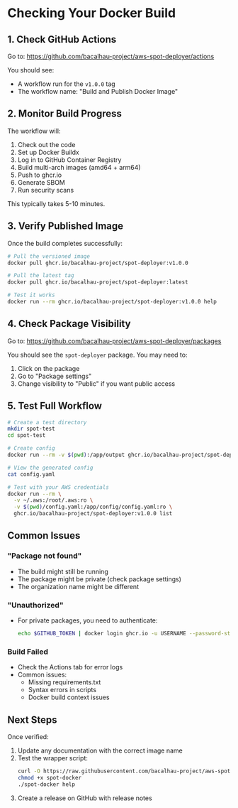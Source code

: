 # Checking Your Docker Build

## 1. Check GitHub Actions

Go to: https://github.com/bacalhau-project/aws-spot-deployer/actions

You should see:
- A workflow run for the `v1.0.0` tag
- The workflow name: "Build and Publish Docker Image"

## 2. Monitor Build Progress

The workflow will:
1. Check out the code
2. Set up Docker Buildx
3. Log in to GitHub Container Registry
4. Build multi-arch images (amd64 + arm64)
5. Push to ghcr.io
6. Generate SBOM
7. Run security scans

This typically takes 5-10 minutes.

## 3. Verify Published Image

Once the build completes successfully:

```bash
# Pull the versioned image
docker pull ghcr.io/bacalhau-project/spot-deployer:v1.0.0

# Pull the latest tag
docker pull ghcr.io/bacalhau-project/spot-deployer:latest

# Test it works
docker run --rm ghcr.io/bacalhau-project/spot-deployer:v1.0.0 help
```

## 4. Check Package Visibility

Go to: https://github.com/bacalhau-project/aws-spot-deployer/packages

You should see the `spot-deployer` package. You may need to:
1. Click on the package
2. Go to "Package settings"
3. Change visibility to "Public" if you want public access

## 5. Test Full Workflow

```bash
# Create a test directory
mkdir spot-test
cd spot-test

# Create config
docker run --rm -v $(pwd):/app/output ghcr.io/bacalhau-project/spot-deployer:v1.0.0 setup

# View the generated config
cat config.yaml

# Test with your AWS credentials
docker run --rm \
  -v ~/.aws:/root/.aws:ro \
  -v $(pwd)/config.yaml:/app/config/config.yaml:ro \
  ghcr.io/bacalhau-project/spot-deployer:v1.0.0 list
```

## Common Issues

### "Package not found"
- The build might still be running
- The package might be private (check package settings)
- The organization name might be different

### "Unauthorized"
- For private packages, you need to authenticate:
  ```bash
  echo $GITHUB_TOKEN | docker login ghcr.io -u USERNAME --password-stdin
  ```

### Build Failed
- Check the Actions tab for error logs
- Common issues:
  - Missing requirements.txt
  - Syntax errors in scripts
  - Docker build context issues

## Next Steps

Once verified:
1. Update any documentation with the correct image name
2. Test the wrapper script:
   ```bash
   curl -O https://raw.githubusercontent.com/bacalhau-project/aws-spot-deployer/main/spot-docker
   chmod +x spot-docker
   ./spot-docker help
   ```
3. Create a release on GitHub with release notes